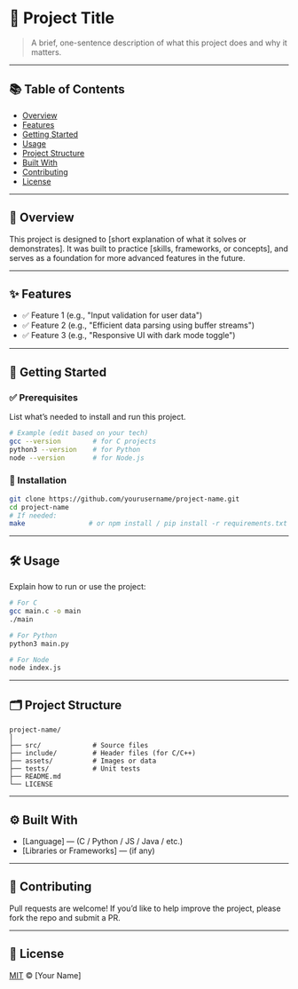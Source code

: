 # 🚀 Project Title

> A brief, one-sentence description of what this project does and why it matters.

---

## 📚 Table of Contents

- [Overview](#overview)
- [Features](#features)
- [Getting Started](#getting-started)
- [Usage](#usage)
- [Project Structure](#project-structure)
- [Built With](#built-with)
- [Contributing](#contributing)
- [License](#license)

---

## 🧠 Overview

This project is designed to [short explanation of what it solves or demonstrates]. It was built to practice [skills, frameworks, or concepts], and serves as a foundation for more advanced features in the future.

---

## ✨ Features

- ✅ Feature 1 (e.g., "Input validation for user data")
- ✅ Feature 2 (e.g., "Efficient data parsing using buffer streams")
- ✅ Feature 3 (e.g., "Responsive UI with dark mode toggle")

---

## 🚀 Getting Started

### ✅ Prerequisites

List what’s needed to install and run this project.

```bash
# Example (edit based on your tech)
gcc --version        # for C projects
python3 --version    # for Python
node --version       # for Node.js
```

### 🔧 Installation

```bash
git clone https://github.com/yourusername/project-name.git
cd project-name
# If needed:
make                # or npm install / pip install -r requirements.txt
```

---

## 🛠 Usage

Explain how to run or use the project:

```bash
# For C
gcc main.c -o main
./main

# For Python
python3 main.py

# For Node
node index.js
```

---

## 🗂 Project Structure

```
project-name/
│
├── src/             # Source files
├── include/         # Header files (for C/C++)
├── assets/          # Images or data
├── tests/           # Unit tests
├── README.md
└── LICENSE
```

---

## ⚙️ Built With

- [Language] — (C / Python / JS / Java / etc.)
- [Libraries or Frameworks] — (if any)

---

## 🤝 Contributing

Pull requests are welcome! If you’d like to help improve the project, please fork the repo and submit a PR.

---

## 📄 License

[MIT](./LICENSE) © [Your Name]
